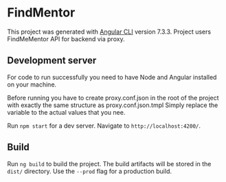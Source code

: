 # FindMentor

This project was generated with [Angular CLI](https://github.com/angular/angular-cli) version 7.3.3.
Project users FindMeMentor API for backend via proxy.

## Development server

For code to run successfully you need to have Node and Angular installed on your machine.

Before running you have to create proxy.conf.json in the root of the project with exactly the same structure as proxy.conf.json.tmpl
Simply replace the variable to the actual values that you nee.

Run `npm start` for a dev server. Navigate to `http://localhost:4200/`.

## Build

Run `ng build` to build the project. The build artifacts will be stored in the `dist/` directory. Use the `--prod` flag for a production build.
